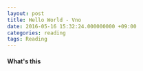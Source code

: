 ```yaml
---
layout: post
title: Hello World - Vno
date: 2016-05-16 15:32:24.000000000 +09:00
categories: reading
tags: Reading
---
```


#### What's this

